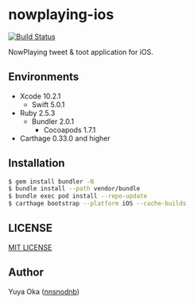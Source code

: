 # nowplaying-ios

[![Build Status](https://app.bitrise.io/app/46e890b35211fd70/status.svg?token=eG6YD8x7X8SU2glJTGMMGg&branch=deploygate)](https://app.bitrise.io/app/46e890b35211fd70)

NowPlaying tweet & toot application for iOS.

## Environments

- Xcode 10.2.1
  - Swift 5.0.1
- Ruby 2.5.3
  - Bundler 2.0.1
    - Cocoapods 1.7.1
- Carthage 0.33.0 and higher

## Installation

```bash
$ gem install bundler -N
$ bundle install --path vendor/bundle
$ bundle exec pod install --repo-update
$ carthage bootstrap --platform iOS --cache-builds
```

## LICENSE

[MIT LICENSE](LICENSE)

## Author

Yuya Oka ([nnsnodnb](https://github.com/nnsnodnb))

